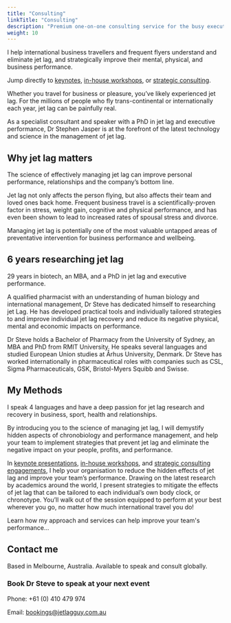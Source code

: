 ```yaml
---
title: "Consulting"
linkTitle: "Consulting"
description: "Premium one-on-one consulting service for the busy executive who frequently travels internationally"
weight: 10
---
```


I help international business travellers and frequent flyers understand and eliminate jet lag, and strategically improve their mental, physical, and business performance.

<!--more-->

<aside>Jump directly to <a href="/consulting/keynotes/">keynotes</a>, <a href="/consulting/workshops/">in-house workshops</a>, or <a href="/consulting/strategic-consulting/">strategic consulting</a>.</aside>

Whether you travel for business or pleasure, you’ve likely experienced jet lag. For the millions of people who fly trans-continental or internationally each year, jet lag can be painfully real.

As a specialist consultant and speaker with a PhD in jet lag and executive performance, Dr Stephen Jasper is at the forefront of the latest technology and science in the management of jet lag.

## Why jet lag matters

The science of effectively managing jet lag can improve personal performance, relationships and the company’s bottom line.

Jet lag not only affects the person flying, but also affects their team and loved ones back home. Frequent business travel is a scientifically-proven factor in stress, weight gain, cognitive and physical performance, and has even been shown to lead to increased rates of spousal stress and divorce.

Managing jet lag is potentially one of the most valuable untapped areas of preventative intervention for business performance and wellbeing.

## 6 years researching jet lag

<aside>29 years in biotech, an MBA, and a PhD in jet lag and executive performance.</aside>

A qualified pharmacist with an understanding of human biology and international management, Dr Steve has dedicated himself to researching jet Lag. He has developed practical tools and individually tailored strategies to and improve individual jet lag recovery and reduce its negative physical, mental and economic impacts on performance.

Dr Steve holds a Bachelor of Pharmacy from the University of Sydney, an MBA and PhD from RMIT University. He speaks several languages and studied European Union studies at Århus University, Denmark. Dr Steve has worked internationally in pharmaceutical roles with companies such as CSL, Sigma Pharmaceuticals, GSK, Bristol-Myers Squibb and Swisse.

## My Methods

<aside>I speak 4 languages and have a deep passion for jet lag research and recovery in business, sport, health and relationships.</aside>

By introducing you to the science of managing jet lag, I will demystify hidden aspects of chronobiology and performance management, and help your team to implement strategies that prevent jet lag and eliminate the negative impact on your people, profits, and performance.

In [keynote presentations](keynotes), [in-house workshops](workshops), and [strategic consulting engagements](strategic-consulting), I help your organisation to reduce the hidden effects of jet lag and improve your team’s performance. Drawing on the latest research by academics around the world, I present strategies to mitigate the effects of jet lag that can be tailored to each individual’s own body clock, or chronotype. You’ll walk out of the session equipped to perform at your best wherever you go, no matter how much international travel you do!

Learn how my approach and services can help improve your team's performance...

## Contact me

<aside>Based in Melbourne, Australia. Available to speak and consult globally.</aside>

### Book Dr Steve to speak at your next event

Phone: +61 (0) 410 479 974

Email: [bookings@jetlagguy.com.au](mailto:bookings@jetlagguy.com.au)
